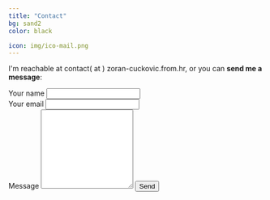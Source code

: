 ```yaml
---
title: "Contact"
bg: sand2
color: black

icon: img/ico-mail.png
---
```


I'm reachable at contact( at ) zoran-cuckovic.from.hr, or you can **send me a message**:
<p> <!-- a hack, problems with form class in css ... -->
<form action="https://formspree.io/f/xgepzldl" method="POST">
   <div style="float:left;margin-right:100px;">
    <label for="form-name">Your name</label>
    <input type="text" name="name" id="form-name">
   </div>
   <div style="float:left;margin-right:100px;">
	<label for="replyto">Your email</label>
    <input type="email" name="_replyto" id="replyto">	
   </div>
    <div style="float:left;margin-right:100px;">
	<label for="form-message">Message</label>
   <textarea rows="10" name="body" id="form-message"></textarea>
   <input type="submit" value="Send">
   </div>
</form> 
</p>




<!-- not used  {: style="margin-top:100px;"}  -->




